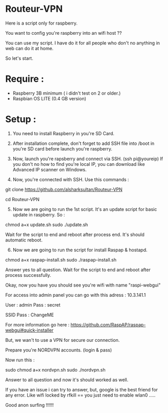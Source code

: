 # Routeur-VPN



Here is a script only for raspberry. 

You want to config you're raspberry into an wifi host ?? 


You can use my script. I have do it for all people who don't no anything in web can do it at home. 


So let's start.

# Require : 

- Raspberry 3B minimum ( i didn't test on 2 or older.)
- Raspbian OS LITE (0.4 GB version)


# Setup : 

1. You need to install Raspberry in you're SD Card. 

2. After installation complete, don't forget to add SSH file into /boot in you're SD card before launch you're raspberry.

3. Now, launch you're rapsberry and connect via SSH. (ssh pi@youreip) If you don't no how to find you're local IP, you can download like Advanced IP scanner on Windows.

4. Now, you're connected with SSH. Use this commands : 

git clone https://github.com/alsharksultan/Routeur-VPN

cd Routeur-VPN

5. Now we are going to run the 1st script. It's an update script for basic update in raspberry. So :

chmod a+x update.sh
sudo ./update.sh

Wait for the script to end and reboot after process end. It's should automatic reboot.

6. Now we are going to run the script for install Raspap & hostapd.

chmod a+x raspap-install.sh
sudo ./raspap-install.sh

Answer yes to all question. Wait for the script to end and reboot after process successfully. 

Okay, now you have you should see you're wifi with name "raspi-webgui"

For access into admin panel you can go with this adress : 10.3.141.1

User : admin
Pass : secret

SSID Pass : ChangeME

For more information go here : https://github.com/RaspAP/raspap-webgui#quick-installer

But, we wan't to use a VPN for secure our connection. 

Prepare you're NORDVPN accounts. (login & pass)

Now run this : 

sudo chmod a+x nordvpn.sh
sudo ./nordvpn.sh

Answer to all question and now it's should worked as well.

If you have an issue i can try to answer, but, google is the best friend for any error. 
Like wifi locked by rfkill == you just need to enable wlan0 ..... 

Good anon surfing !!!!!!
